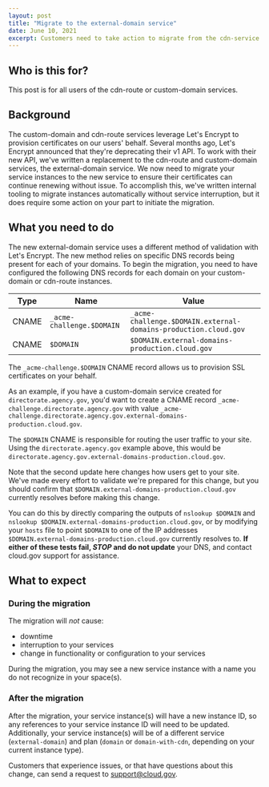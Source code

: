 ```yaml
---
layout: post
title: "Migrate to the external-domain service"
date: June 10, 2021
excerpt: Customers need to take action to migrate from the cdn-service and custom-domain service to the external-domain service
---
```


## Who is this for?

This post is for all users of the cdn-route or custom-domain services.

## Background

The custom-domain and cdn-route services leverage Let's Encrypt to provision certificates on our users' behalf.
Several months ago, Let's Encrypt announced that they're deprecating their v1 API. To work with their new API, we've written a replacement
to the cdn-route and custom-domain services, the external-domain service. We now need to migrate your service instances
to the new service to ensure their certificates can continue renewing without issue. To accomplish this, we've written internal tooling to
migrate instances automatically without service interruption, but it does require some action on your part to initiate the migration.

## What you need to do

The new external-domain service uses a different method of validation with Let's Encrypt. The new method relies on specific DNS records being present for each of your domains. To begin the migration, you need to have configured the following DNS records for each domain on your custom-domain or cdn-route instances.

| Type  | Name                      | Value                                                           |
|-------|---------------------------|-----------------------------------------------------------------|
| CNAME | `_acme-challenge.$DOMAIN` | `_acme-challenge.$DOMAIN.external-domains-production.cloud.gov` |
| CNAME | `$DOMAIN`                 | `$DOMAIN.external-domains-production.cloud.gov`                 |

The `_acme-challenge.$DOMAIN` CNAME record allows us to provision SSL certificates on your behalf.

As an example, if you have a custom-domain service created for `directorate.agency.gov`, you'd want to create a CNAME record `_acme-challenge.directorate.agency.gov` with value `_acme-challenge.directorate.agency.gov.external-domains-production.cloud.gov`.

The `$DOMAIN` CNAME is responsible for routing the user traffic to your site.  Using the `directorate.agency.gov` example above, this would be `directorate.agency.gov.external-domains-production.cloud.gov`.

Note that the second update here changes how users get to your site.
We've made every effort to validate we're prepared for this change, but you should confirm that
`$DOMAIN.external-domains-production.cloud.gov` currently resolves before making this change.

You can do this by directly comparing the outputs of `nslookup $DOMAIN` and
`nslookup $DOMAIN.external-domains-production.cloud.gov`, or by modifying your `hosts` file
to point `$DOMAIN` to one of the IP addresses `$DOMAIN.external-domains-production.cloud.gov`
currently resolves to. **If either of these tests fail, _STOP_ and do not update**
your DNS, and contact cloud.gov support for assistance.


## What to expect

### During the migration

The migration will *not* cause:
- downtime 
- interruption to your services
- change in functionality or configuration to your services

During the migration, you may see a new service instance with a name you do not recognize in your space(s).

### After the migration

After the migration, your service instance(s) will have a new instance ID, so any references to your service
instance ID will need to be updated.
Additionally, your service instance(s) will be of a different service (`external-domain`) and plan (`domain` or `domain-with-cdn`, depending on your current instance type).

Customers that experience issues, or that have questions about this change, can send a request to support@cloud.gov.

